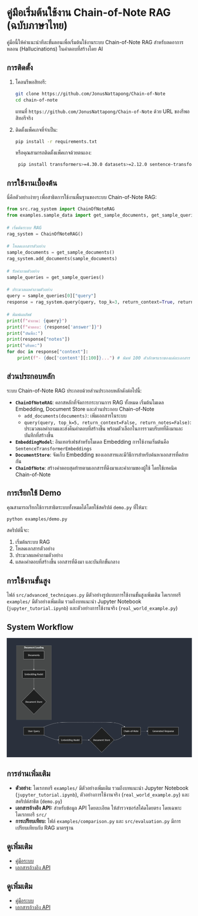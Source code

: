 # คู่มือเริ่มต้นใช้งาน Chain-of-Note RAG (ฉบับภาษาไทย)

คู่มือนี้ให้คำแนะนำทีละขั้นตอนเพื่อเริ่มต้นใช้งานระบบ Chain-of-Note RAG สำหรับลดอาการหลอน (Hallucinations) ในคำตอบที่สร้างโดย AI

## การติดตั้ง

1.  โคลนรีพอสิทอรี:

    ```bash
    git clone https://github.com/JonusNattapong/Chain-of-Note
    cd chain-of-note
    ```

    แทนที่ `https://github.com/JonusNattapong/Chain-of-Note` ด้วย URL ของรีพอสิทอรีจริง

2.  ติดตั้งแพ็คเกจที่จำเป็น:

    ```bash
    pip install -r requirements.txt
    ```

    หรือคุณสามารถติดตั้งแพ็คเกจด้วยตนเอง:

    ```bash
     pip install transformers>=4.30.0 datasets>=2.12.0 sentence-transformers>=2.2.2 faiss-cpu>=1.7.4 torch>=2.0.0 numpy>=1.24.0 langchain>=0.0.267 pandas>=2.0.0 tqdm>=4.65.0 python-dotenv>=1.0.0
    ```

## การใช้งานเบื้องต้น

นี่คือตัวอย่างง่ายๆ เพื่อสาธิตการใช้งานพื้นฐานของระบบ Chain-of-Note RAG:

```python
from src.rag_system import ChainOfNoteRAG
from examples.sample_data import get_sample_documents, get_sample_queries

# เริ่มต้นระบบ RAG
rag_system = ChainOfNoteRAG()

# โหลดเอกสารตัวอย่าง
sample_documents = get_sample_documents()
rag_system.add_documents(sample_documents)

# รับคำถามตัวอย่าง
sample_queries = get_sample_queries()

# ประมวลผลคำถามตัวอย่าง
query = sample_queries[0]["query"]
response = rag_system.query(query, top_k=3, return_context=True, return_notes=True)

# พิมพ์ผลลัพธ์
print(f"คำถาม: {query}")
print(f"คำตอบ: {response['answer']}")
print("บันทึก:")
print(response["notes"])
print("บริบท:")
for doc in response["context"]:
    print(f"- {doc['content'][:100]}...") # พิมพ์ 100 ตัวอักษรแรกของแต่ละเอกสาร
```

## ส่วนประกอบหลัก

ระบบ Chain-of-Note RAG ประกอบด้วยส่วนประกอบหลักดังต่อไปนี้:

*   **`ChainOfNoteRAG`**: คลาสหลักที่จัดการกระบวนการ RAG ทั้งหมด  เริ่มต้นโมเดล Embedding, Document Store และส่วนประกอบ Chain-of-Note
    *   `add_documents(documents)`: เพิ่มเอกสารในระบบ
    *   `query(query, top_k=5, return_context=False, return_notes=False)`: ประมวลผลคำถามและส่งคืนคำตอบที่สร้างขึ้น พร้อมตัวเลือกในการรวมบริบทที่ดึงมาและบันทึกที่สร้างขึ้น
*   **`EmbeddingModel`**: อินเทอร์เฟซสำหรับโมเดล Embedding การใช้งานเริ่มต้นคือ `SentenceTransformerEmbeddings`
*   **`DocumentStore`**: จัดเก็บ Embedding ของเอกสารและมีวิธีการสำหรับค้นหาเอกสารที่คล้ายกัน
*   **`ChainOfNote`**: สร้างคำตอบสุดท้ายตามเอกสารที่ดึงมาและคำถามของผู้ใช้ โดยใช้เทคนิค Chain-of-Note

## การเรียกใช้ Demo

คุณสามารถเรียกใช้การสาธิตระบบทั้งหมดได้โดยใช้สคริปต์ `demo.py` ที่ให้มา:

```bash
python examples/demo.py
```

สคริปต์นี้จะ:

1.  เริ่มต้นระบบ RAG
2.  โหลดเอกสารตัวอย่าง
3.  ประมวลผลคำถามตัวอย่าง
4.  แสดงคำตอบที่สร้างขึ้น เอกสารที่ดึงมา และบันทึกขั้นกลาง

## การใช้งานขั้นสูง

ไฟล์ `src/advanced_techniques.py` มีตัวอย่างรูปแบบการใช้งานขั้นสูงเพิ่มเติม ไดเรกทอรี `examples/` มีตัวอย่างเพิ่มเติม รวมถึงบทแนะนำ Jupyter Notebook (`jupyter_tutorial.ipynb`) และตัวอย่างการใช้งานจริง (`real_world_example.py`)

## System Workflow

![Workflow](/public/image.png)

## การอ่านเพิ่มเติม

*   **ตัวอย่าง:** ไดเรกทอรี `examples/` มีตัวอย่างเพิ่มเติม รวมถึงบทแนะนำ Jupyter Notebook (`jupyter_tutorial.ipynb`), ตัวอย่างการใช้งานจริง (`real_world_example.py`) และสคริปต์สาธิต (`demo.py`)
*   **เอกสารอ้างอิง API:** สำหรับข้อมูล API โดยละเอียด ให้สำรวจซอร์สโค้ดโดยตรง โดยเฉพาะไดเรกทอรี `src/`
*   **การเปรียบเทียบ:** ไฟล์ `examples/comparison.py` และ `src/evaluation.py` มีการเปรียบเทียบกับ RAG มาตรฐาน

## ดูเพิ่มเติม
* [คู่มือระบบ](system_guide_th.md)
* [เอกสารอ้างอิง API](api_reference_th.md)

## ดูเพิ่มเติม
* [คู่มือระบบ](system_guide_th.md)
* [เอกสารอ้างอิง API](api_reference_th.md)